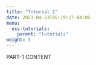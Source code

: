 ```yaml
---
title: "Tutorial 1"
date: 2021-04-23T05:19:27-04:00
menu:
  oss-tutorials:
    parent: "tutorials"
weight: 5
---
```


PART-1 CONTENT
